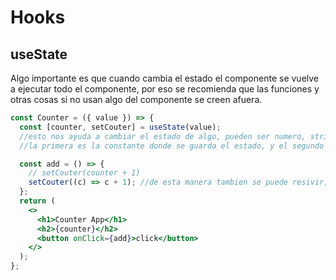 # Hooks

## useState

Algo importante es que cuando cambia el estado el componente se vuelve a ejecutar todo el componente, por eso se recomienda que las funciones y otras cosas si no usan algo del componente se creen afuera.

```jsx
const Counter = ({ value }) => {
  const [counter, setCouter] = useState(value);
  //esto nos ayuda a cambiar el estado de algo, pueden ser numero, string objetos etc.
  //la primera es la constante donde se guarda el estado, y el segundo es la funcion para cambiar ese estado

  const add = () => {
    // setCouter(counter + 1)
    setCouter((c) => c + 1); //de esta manera tambien se puede resivir, aqui no estamos usando la constante counter simplemente ejecutamos una funcion donde el argumento toma el valor actual y podemos aumentarle
  };
  return (
    <>
      <h1>Counter App</h1>
      <h2>{counter}</h2>
      <button onClick={add}>click</button>
    </>
  );
};
```